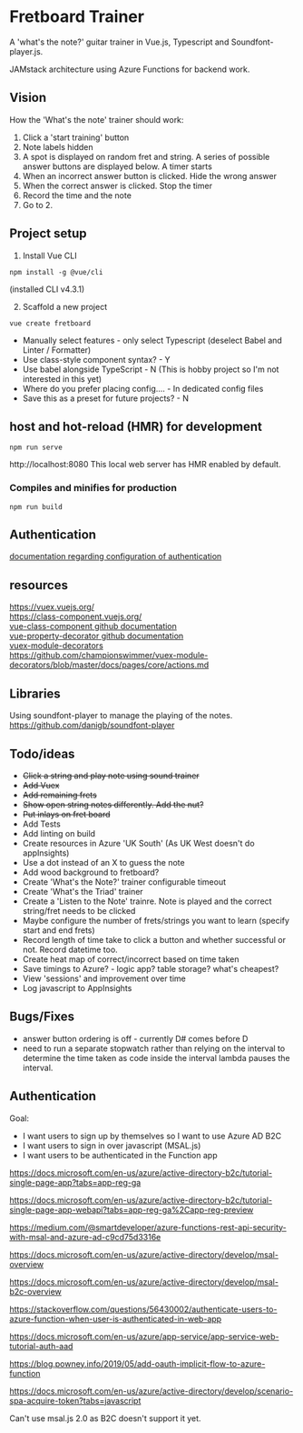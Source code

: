 # Fretboard Trainer
A 'what's the note?' guitar trainer in Vue.js, Typescript and Soundfont-player.js.

JAMstack architecture using Azure Functions for backend work.

## Vision
How the 'What's the note' trainer should work:
1. Click a 'start training' button
2. Note labels hidden
3. A spot is displayed on random fret and string. A series of possible answer buttons are displayed below. A timer starts
5. When an incorrect answer button is clicked. Hide the wrong answer
6. When the correct answer is clicked. Stop the timer
7. Record the time and the note
8. Go to 2.

## Project setup
1) Install Vue CLI
```
npm install -g @vue/cli
```
(installed CLI v4.3.1)

2) Scaffold a new project
```
vue create fretboard
```
- Manually select features - only select Typescript (deselect Babel and Linter / Formatter)
- Use class-style component syntax? - Y
- Use babel alongside TypeScript - N (This is hobby project so I'm not interested in this yet)
- Where do you prefer placing config.... - In dedicated config files
- Save this as a preset for future projects? - N

## host and hot-reload (HMR) for development
```
npm run serve
```
http://localhost:8080
This local web server has HMR enabled by default.

### Compiles and minifies for production
```
npm run build
```

## Authentication
[documentation regarding configuration of authentication](/docs/authentication)

## resources
https://vuex.vuejs.org/  
https://class-component.vuejs.org/  
[vue-class-component github documentation](https://github.com/vuejs/vue-class-component)  
[vue-property-decorator github documentation](https://github.com/kaorun343/vue-property-decorator)  
[vuex-module-decorators](https://github.com/championswimmer/vuex-module-decorators)  
https://github.com/championswimmer/vuex-module-decorators/blob/master/docs/pages/core/actions.md  

## Libraries
Using soundfont-player to manage the playing of the notes.
https://github.com/danigb/soundfont-player

## Todo/ideas
- ~~Click a string and play note using sound trainer~~
- ~~Add Vuex~~
- ~~Add remaining frets~~
- ~~Show open string notes differently. Add the nut?~~
- ~~Put inlays on fret board~~
- Add Tests
- Add linting on build
- Create resources in Azure 'UK South' (As UK West doesn't do appInsights)
- Use a dot instead of an X to guess the note
- Add wood background to fretboard?
- Create 'What's the Note?' trainer configurable timeout
- Create 'What's the Triad' trainer
- Create a 'Listen to the Note' trainre.  Note is played and the correct string/fret needs to be clicked
- Maybe configure the number of frets/strings you want to learn (specify start and end frets)
- Record length of time take to click a button and whether successful or not. Record datetime too.
- Create heat map of correct/incorrect based on time taken
- Save timings to Azure? - logic app? table storage? what's cheapest?
- View 'sessions' and improvement over time
- Log javascript to AppInsights

## Bugs/Fixes
- answer button ordering is off - currently D# comes before D
- need to run a separate stopwatch rather than relying on the interval to determine the time taken as code inside the interval lambda pauses the interval.

## Authentication

Goal: 
- I want users to sign up by themselves so I want to use Azure AD B2C
- I want users to sign in over javascript (MSAL.js)
- I want users to be authenticated in the Function app

https://docs.microsoft.com/en-us/azure/active-directory-b2c/tutorial-single-page-app?tabs=app-reg-ga  

https://docs.microsoft.com/en-us/azure/active-directory-b2c/tutorial-single-page-app-webapi?tabs=app-reg-ga%2Capp-reg-preview

https://medium.com/@smartdeveloper/azure-functions-rest-api-security-with-msal-and-azure-ad-c9cd75d3316e

https://docs.microsoft.com/en-us/azure/active-directory/develop/msal-overview

https://docs.microsoft.com/en-us/azure/active-directory/develop/msal-b2c-overview

https://stackoverflow.com/questions/56430002/authenticate-users-to-azure-function-when-user-is-authenticated-in-web-app

https://docs.microsoft.com/en-us/azure/app-service/app-service-web-tutorial-auth-aad

https://blog.powney.info/2019/05/add-oauth-implicit-flow-to-azure-function

https://docs.microsoft.com/en-us/azure/active-directory/develop/scenario-spa-acquire-token?tabs=javascript


Can't use msal.js 2.0 as B2C doesn't support it yet.